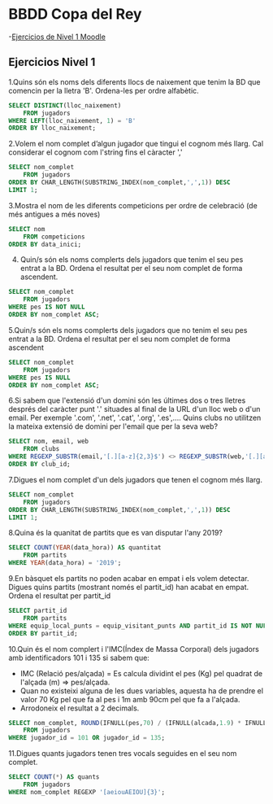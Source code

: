 # BBDD Copa del Rey
-[Ejercicios de Nivel 1 Moodle](#ejercicios-nivel-1)

## Ejercicios Nivel 1
1.Quins són els noms dels diferents llocs de naixement que tenim la BD que comencin per la lletra 'B'. Ordena-les per ordre alfabètic.
```sql
SELECT DISTINCT(lloc_naixement)
	FROM jugadors
WHERE LEFT(lloc_naixement, 1) = 'B'
ORDER BY lloc_naixement;
```
2.Volem el nom complet d’algun jugador que tingui el cognom més llarg. Cal considerar el cognom com l'string fins el càracter ','
```sql
SELECT nom_complet
	FROM jugadors
ORDER BY CHAR_LENGTH(SUBSTRING_INDEX(nom_complet,',',1)) DESC
LIMIT 1;
```
3.Mostra el nom de les diferents competicions per ordre de celebració  (de més antigues a més noves)
```sql
SELECT nom
	FROM competicions
ORDER BY data_inici;
```
4. Quin/s són els noms complerts dels jugadors que tenim el seu pes entrat a la BD. Ordena el resultat per el seu nom complet de forma ascendent.
```sql
SELECT nom_complet
	FROM jugadors
WHERE pes IS NOT NULL
ORDER BY nom_complet ASC;
```
5.Quin/s són els noms complerts dels jugadors que no tenim el seu pes entrat a la BD. Ordena el resultat per el seu nom complet de forma ascendent
```sql
SELECT nom_complet
	FROM jugadors
WHERE pes IS NULL
ORDER BY nom_complet ASC;
```
6.Si sabem que l'extensió d'un domini són les últimes dos o tres lletres després del caràcter punt '.' situades al final de la URL d'un lloc web o d'un email. Per exemple '.com', '.net', '.cat', '.org', '.es',....
Quins clubs no utilitzen la mateixa extensió de domini per l'email que per la seva web?
```sql
SELECT nom, email, web
	FROM clubs
WHERE REGEXP_SUBSTR(email,'[.][a-z]{2,3}$') <> REGEXP_SUBSTR(web,'[.][a-z]{2,3}$')
ORDER BY club_id;
```
7.Digues el nom complet d'un dels jugadors que tenen el cognom més llarg.
```sql
SELECT nom_complet
	FROM jugadors
ORDER BY CHAR_LENGTH(SUBSTRING_INDEX(nom_complet,',',1)) DESC
LIMIT 1;
```
8.Quina és la quanitat de partits que es van disputar l'any 2019?
```sql
SELECT COUNT(YEAR(data_hora)) AS quantitat
	FROM partits
WHERE YEAR(data_hora) = '2019';
```
9.En bàsquet els partits no poden acabar en empat i els volem detectar. Digues quins partits (mostrant només el partit_id) han acabat en empat.
Ordena el resultat per partit_id
```sql
SELECT partit_id
	FROM partits
WHERE equip_local_punts = equip_visitant_punts AND partit_id IS NOT NULL
ORDER BY partit_id;
```
10.Quin és el nom complert i l'IMC(Índex de Massa Corporal)  dels jugadors amb identificadors 101 i 135 si sabem que:  
- IMC (Relació pes/alçada) = Es calcula dividint el pes (Kg) pel quadrat de l'alçada (m) => pes/alçada.  
- Quan no existeixi alguna de les dues variables, aquesta ha de prendre el valor 70 Kg pel que fa al pes i 1m amb 90cm pel que fa a l'alçada.  
- Arrodoneix el resultat a 2 decimals.
```sql
SELECT nom_complet, ROUND(IFNULL(pes,70) / (IFNULL(alcada,1.9) * IFNULL(alcada,1.9)) , 2) AS IMC
	FROM jugadors
WHERE jugador_id = 101 OR jugador_id = 135;
```
11.Digues quants jugadors tenen tres vocals seguides en el seu nom complet.
```sql
SELECT COUNT(*) AS quants
	FROM jugadors
WHERE nom_complet REGEXP '[aeiouAEIOU]{3}';
```
